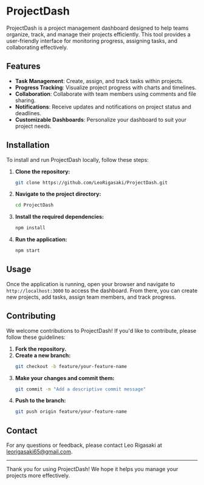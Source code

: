 # ProjectDash

ProjectDash is a project management dashboard designed to help teams organize, track, and manage their projects efficiently. This tool provides a user-friendly interface for monitoring progress, assigning tasks, and collaborating effectively.

## Features

- **Task Management**: Create, assign, and track tasks within projects.
- **Progress Tracking**: Visualize project progress with charts and timelines.
- **Collaboration**: Collaborate with team members using comments and file sharing.
- **Notifications**: Receive updates and notifications on project status and deadlines.
- **Customizable Dashboards**: Personalize your dashboard to suit your project needs.

## Installation

To install and run ProjectDash locally, follow these steps:

1. **Clone the repository:**
   ```bash
   git clone https://github.com/LeoRigasaki/ProjectDash.git
   ```

2. **Navigate to the project directory:**
   ```bash
   cd ProjectDash
   ```

3. **Install the required dependencies:**
   ```bash
   npm install
   ```

4. **Run the application:**
   ```bash
   npm start
   ```

## Usage

Once the application is running, open your browser and navigate to `http://localhost:3000` to access the dashboard. From there, you can create new projects, add tasks, assign team members, and track progress.

## Contributing

We welcome contributions to ProjectDash! If you'd like to contribute, please follow these guidelines:

1. **Fork the repository.**
2. **Create a new branch:**
   ```bash
   git checkout -b feature/your-feature-name
   ```
3. **Make your changes and commit them:**
   ```bash
   git commit -m "Add a descriptive commit message"
   ```
4. **Push to the branch:**
   ```bash
   git push origin feature/your-feature-name
   ```
## Contact

For any questions or feedback, please contact Leo Rigasaki at [leorigasaki65@gmail.com](mailto:leorigasaki65@gmail.com).

---

Thank you for using ProjectDash! We hope it helps you manage your projects more effectively.
